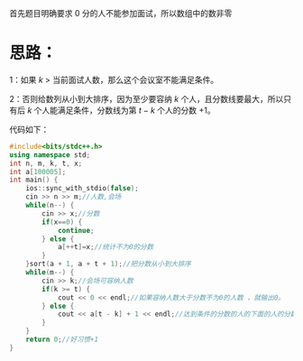 首先题目明确要求 $0$ 分的人不能参加面试，所以数组中的数非零

# 思路：

$1$：如果 $k$ $>$ 当前面试人数，那么这个会议室不能满足条件。

$2$：否则给数列从小到大排序，因为至少要容纳 $k$ 个人，且分数线要最大，所以只有后 $k$ 个人能满足条件，分数线为第 $t-k$ 个人的分数 $+1$。

代码如下：
```cpp
#include<bits/stdc++.h>
using namespace std;
int n, m, k, t, x;
int a[100005];
int main() {
	ios::sync_with_stdio(false);
    cin >> n >> m;//人数,会场 
    while(n--) {
        cin >> x;//分数
        if(x==0) {
        	continue;
        } else {
            a[++t]=x;//统计不为0的分数
        }
    }sort(a + 1, a + t + 1);//把分数从小到大排序
    while(m--) {
        cin >> k;//会场可容纳人数
        if(k >= t) {
		    cout << 0 << endl;//如果容纳人数大于分数不为0的人数 ，就输出0。 
		} else {
			cout << a[t - k] + 1 << endl;//达到条件的分数的人的下面的人的分数+1
		}
    }
    return 0;//好习惯+1 
}
```
